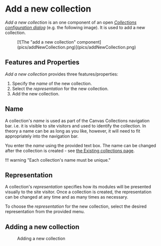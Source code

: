 # Add a new collection

_Add a new collection_ is an one component of an open [_Collections configuration dialog_](./overview.md) (e.g. the following image). It is used to add a new collection.

<figure markdown>
[![The "add a new collection" component](pics/addNewCollection.png)](pics/addNewCollection.png)
</figure>

## Features and Properties

_Add a new collection_ provides three features/properties:

1. Specify the _name_ of the new collection.
2. Select the _representation_ for the new collection.
3. Add the new collection.

## Name

A collection's _name_ is used as part of the Canvas Collections navigation bar. i.e. it is visible to site visitors and used to identify the collection. In theory a name can be as long as you like, however, it will need to fit appropriately into the navigation bar.

You enter the _name_ using the provided text box.  The name can be changed after the collection is created - see [the Existing collections page](existing-collections.md).

!!! warning "Each collection's name must be unique."

## Representation

A collection's _representation_ specifies how its modules will be presented visually to the site visitor. Once a collection is created, the representation can be changed at any time and as many times as necessary.

To choose the _representation_ for the new collection, select the desired representation from the provided menu.

## Adding a new collection

<figure markdown>
<figcaption>Adding a new collection</figcaption>
<sl-animated-image src="../pics/animatedAddNewCollection.gif" alt="Adding a new collection" />
</figure>
